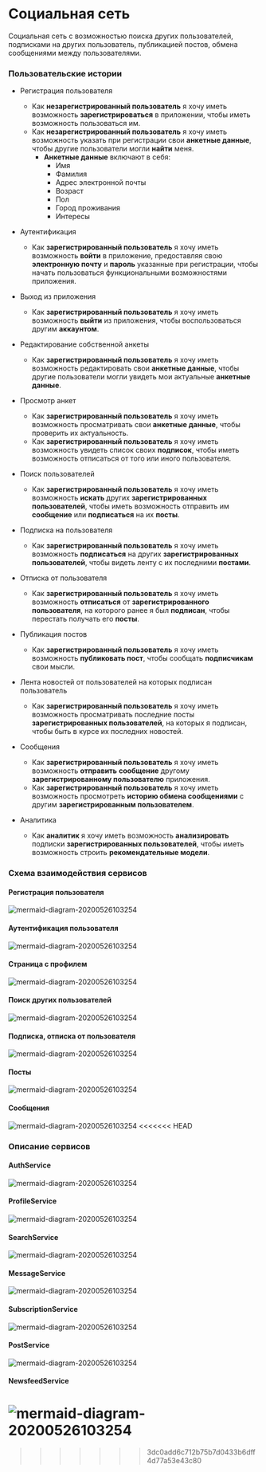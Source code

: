 # Cоциальная сеть

Социальная сеть с возможностью поиска других пользователей, подписками на других пользователь, публикацией постов, обмена сообщениями между пользователями.

### Пользовательские истории

* Регистрация пользователя
  * Как **незарегистрированный пользователь** я хочу иметь возможность **зарегистрироваться** в приложении, чтобы иметь возможность пользоваться им.
  * Как **незарегистрированный пользователь** я хочу иметь возможность указать при регистрации свои **анкетные данные**, чтобы другие пользователи могли **найти** меня.
    * **Анкетные данные** включают в себя: 
      * Имя
      * Фамилия
      * Адрес электронной почты
      * Возраст
      * Пол
      * Город проживания
      * Интересы
  
* Аутентификация
  * Как **зарегистрированный пользователь** я хочу иметь возможность **войти** в приложение, предоставляя свою **электронную почту** и **пароль** указанные при регистрации, чтобы начать пользоваться функциональными возможностями приложения.

* Выход из приложения
  * Как **зарегистрированный пользователь** я хочу иметь возможность **выйти** из приложения, чтобы воспользоваться другим **аккаунтом**.

* Редактирование собственной анкеты
  * Как **зарегистрированный пользователь** я хочу иметь возможность редактировать свои **анкетные данные**, чтобы другие пользователи могли увидеть мои актуальные **анкетные данные**.

* Просмотр анкет
  * Как **зарегистрированный пользователь** я хочу иметь возможность просматривать свои **анкетные данные**, чтобы проверить их актуальность.
  * Как **зарегистрированный пользователь** я хочу иметь возможность увидеть список своих **подписок**, чтобы иметь возможность отписаться от того или иного пользователя.

* Поиск пользователей
  * Как **зарегистрированный пользователь** я хочу иметь возможность **искать** других **зарегистрированных пользователей**, чтобы иметь возможность отправить им **сообщение** или **подписаться** на их **посты**.

* Подписка на пользователя
  * Как **зарегистрированный пользователь** я хочу иметь возможность **подписаться** на других **зарегистрированных пользователей**, чтобы видеть ленту с их последними **постами**.

* Отписка от пользователя
  * Как **зарегистрированный пользователь** я хочу иметь возможность **отписаться** от **зарегистрированного пользователя**, на которого ранее я был **подписан**, чтобы перестать получать его **посты**.

* Публикация постов
  * Как **зарегистрированный пользователь** я хочу иметь возможность **публиковать пост**, чтобы сообщать **подписчикам** свои мысли.

* Лента новостей от пользователей на которых подписан пользователь
  * Как **зарегистрированный пользователь** я хочу иметь возможность просматривать последние посты **зарегистрированных пользователей**, на которых я подписан, чтобы быть в курсе их последних новостей.

* Сообщения
  * Как **зарегистрированный пользователь** я хочу иметь возможность **отправить** **сообщение** другому **зарегистрированному пользователю** приложения.
  * Как **зарегистрированный пользователь** я хочу иметь возможность просмотреть **историю обмена сообщениями** с другим **зарегистрированным пользователем**.
  
* Аналитика
  * Как **аналитик** я хочу иметь возможность **анализировать** подписки **зарегистрированных пользователей**, чтобы иметь возможность строить **рекомендательные модели**.

### Схема взаимодействия сервисов

#### Регистрация пользователя

![mermaid-diagram-20200526103254](README.assets/registration.png)

#### Аутентификация пользователя

![mermaid-diagram-20200526103254](README.assets/auth.png)

#### Страница с профилем

![mermaid-diagram-20200526103254](README.assets/profile-page.png)

#### Поиск других пользователей

![mermaid-diagram-20200526103254](README.assets/search.png)

#### Подписка, отписка от пользователя

![mermaid-diagram-20200526103254](README.assets/subscriptions.png)

#### Посты

![mermaid-diagram-20200526103254](README.assets/posts.png)

#### Сообщения

![mermaid-diagram-20200526103254](README.assets/messages.png)
<<<<<<< HEAD


### Описание сервисов

#### AuthService

![mermaid-diagram-20200526103254](cards/authservicecard.png)

#### ProfileService

![mermaid-diagram-20200526103254](cards/profileservicecard.png)

#### SearchService

![mermaid-diagram-20200526103254](cards/searchservicecard.png)

#### MessageService

![mermaid-diagram-20200526103254](cards/messageservicecard.png)

#### SubscriptionService

![mermaid-diagram-20200526103254](cards/subscriptionservicecard.png)

#### PostService

![mermaid-diagram-20200526103254](cards/postservicecard.png)

#### NewsfeedService

![mermaid-diagram-20200526103254](cards/newsfeedservicecard.png)
=======
>>>>>>> 3dc0add6c712b75b7d0433b6dff4d77a53e43c80
